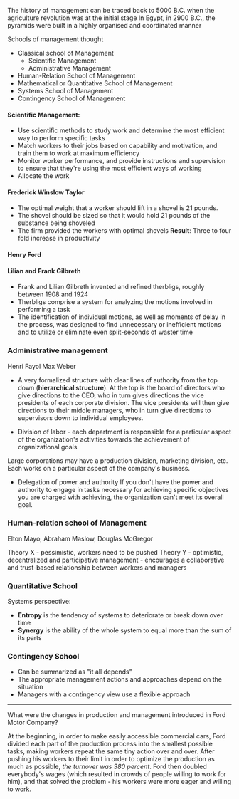The history of management can be traced back to 5000 B.C. when the agriculture revolution was at the initial stage
In Egypt, in 2900 B.C., the pyramids were built in a highly organised and coordinated manner

Schools of management thought
+ Classical school of Management
	+ Scientific Management
	+ Administrative Management
+ Human-Relation School of Management
+ Mathematical or Quantitative School of Management
+ Systems School of Management
+ Contingency School of Management
#### Scientific Management:
+ Use scientific methods to study work and determine the most efficient way to perform specific tasks
+ Match workers to their jobs based on capability and motivation, and train them to work at maximum efficiency
+ Monitor worker performance, and provide instructions and supervision to ensure that they're using the most efficient ways of working
+ Allocate the work

#### Frederick Winslow Taylor
+ The optimal weight that a worker should lift in a shovel is 21 pounds.
+ The shovel should be sized so that it would hold 21 pounds of the substance being shoveled
+ The firm provided the workers with optimal shovels
**Result**: Three to four fold increase in productivity
#### Henry Ford

#### Lilian and Frank Gilbreth
+ Frank and Lilian Gilbreth invented and refined therbligs, roughly between 1908 and 1924
+ Therbligs comprise a system for analyzing the motions involved in performing a task
+ The identification of individual motions, as well as moments of delay in the process, was designed to find unnecessary or inefficient motions and to utilize or eliminate even split-seconds of waster time

### Administrative management
Henri Fayol
Max Weber

+ A very formalized structure with clear lines of authority from the top down (**hierarchical structure**).
At the top is the board of directors who give directions to the CEO, who in turn gives directions the vice presidents of each corporate division. The vice presidents will then give directions to their middle managers, who in turn give directions to supervisors down to individual employees.

+ Division of labor - each department is responsible for a particular aspect of the organization's activities towards the achievement of organizational goals

Large corporations may have a production division, marketing division, etc. Each works on a particular aspect of the company's business.

+ Delegation of power and authority
If you don't have the power and authority to engage in tasks necessary for achieving specific objectives you are charged with achieving, the organization can't meet its overall goal.

### Human-relation school of Management
Elton Mayo, Abraham Maslow, Douglas McGregor

Theory X - pessimistic, workers need to be pushed
Theory Y - optimistic, decentralized and participative management - encourages a collaborative and trust-based relationship between workers and managers

### Quantitative School
Systems perspective:
+ **Entropy** is the tendency of systems to deteriorate or break down over time
+ **Synergy** is the ability of the whole system to equal more than the sum of its parts

### Contingency School
+ Can be summarized as "it all depends"
+ The appropriate management actions and approaches depend on the situation
+ Managers with a contingency view use a flexible approach

---
What were the changes in production and management introduced in Ford Motor Company?

At the beginning, in order to make easily accessible commercial cars, Ford divided each part of the production process into the smallest possible tasks, making workers repeat the same tiny action over and over.
After pushing his workers to their limit in order to optimize the production as much as possible, *the turnover was 380 percent*.
Ford then doubled everybody's wages (which resulted in crowds of people willing to work for him), and that solved the problem - his workers were more eager and willing to work. 